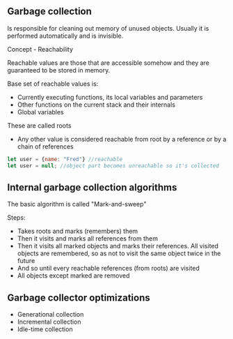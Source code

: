 ## Garbage collection

Is responsible for cleaning out memory of unused objects. Usually it is performed automatically and is invisible.

Concept - Reachability

Reachable values are those that are accessible somehow and they are guaranteed to be stored in memory.

Base set of reachable values is:
- Currently executing functions, its local variables and parameters
- Other functions on the current stack and their internals
- Global variables

These are called roots

- Any other value is considered reachable from root by a reference or by a chain of references

```js
let user = {name: "Fred"} //reachable
let user = null; //object part becomes unreachable so it's collected
```

## Internal garbage collection algorithms

The basic algorithm is called "Mark-and-sweep"

Steps:
- Takes roots and marks (remembers) them
- Then it visits and marks all references from them
- Then it visits all marked objects and marks their references. All visited objects are remembered, so as not to visit the same object twice in the future
- And so until every reachable references (from roots) are visited
- All objects except marked are removed

## Garbage collector optimizations

- Generational collection
- Incremental collection
- Idle-time collection